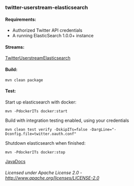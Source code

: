 ### twitter-userstream-elasticsearch

#### Requirements:
 - Authorized Twitter API credentials
 - A running ElasticSearch 1.0.0+ instance

#### Streams:

<a href="TwitterUserstreamElasticsearch.html" target="_self">TwitterUserstreamElasticsearch</a>

#### Build:

    mvn clean package

#### Test:

Start up elasticsearch with docker:
    
    mvn -PdockerITs docker:start

Build with integration testing enabled, using your credentials

    mvn clean test verify -DskipITs=false -DargLine="-Dconfig.file=twitter.oauth.conf"

Shutdown elasticsearch when finished:

    mvn -PdockerITs docker:stop

[JavaDocs](apidocs/index.html "JavaDocs")

###### Licensed under Apache License 2.0 - http://www.apache.org/licenses/LICENSE-2.0
